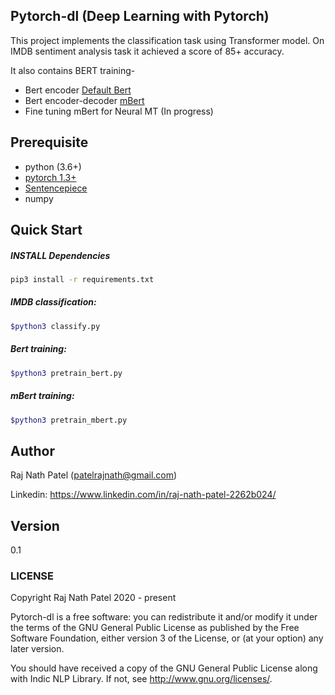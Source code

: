 ## Pytorch-dl (Deep Learning with Pytorch)
This project implements the classification task using Transformer model. On IMDB sentiment analysis task it achieved a score of 85+ accuracy.

It also contains BERT training- 
* Bert encoder [Default Bert](https://arxiv.org/pdf/1810.04805.pdf)
* Bert encoder-decoder [mBert](https://arxiv.org/pdf/2001.08210.pdf)
* Fine tuning mBert for Neural MT (In progress)

## Prerequisite
- python (3.6+)
- [pytorch 1.3+](https://pytorch.org/get-started/locally/)
- [Sentencepiece](https://github.com/google/sentencepiece)
- numpy

## Quick Start
##### INSTALL Dependencies
```bash
pip3 install -r requirements.txt
```
##### IMDB classification:
```bash
$python3 classify.py
```

##### Bert training:
```bash
$python3 pretrain_bert.py
```

##### mBert training:
```bash
$python3 pretrain_mbert.py
```

## Author
Raj Nath Patel (patelrajnath@gmail.com)

Linkedin: https://www.linkedin.com/in/raj-nath-patel-2262b024/

## Version
0.1

### LICENSE
Copyright Raj Nath Patel 2020 - present

Pytorch-dl is a free software: you can redistribute it and/or modify it under the terms of the GNU General Public 
License as published by the Free Software Foundation, either version 3 of the License, or (at your option) any 
later version.

You should have received a copy of the GNU General Public License along with Indic NLP Library. 
If not, see http://www.gnu.org/licenses/.
